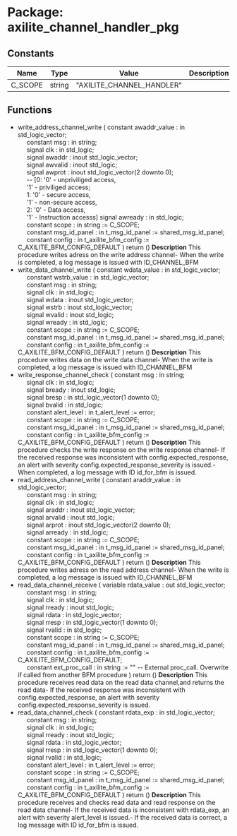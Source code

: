 # Package: axilite_channel_handler_pkg

## Constants

| Name    | Type   | Value                      | Description |
| ------- | ------ | -------------------------- | ----------- |
| C_SCOPE | string |  "AXILITE_CHANNEL_HANDLER" |             |
## Functions
- write_address_channel_write <font id="function_arguments">( constant awaddr_value : in    std_logic_vector;<br><span style="padding-left:20px"> constant msg          : in    string;<br><span style="padding-left:20px"> signal   clk          : in    std_logic;<br><span style="padding-left:20px"> signal   awaddr       : inout std_logic_vector;<br><span style="padding-left:20px"> signal   awvalid      : inout std_logic;<br><span style="padding-left:20px"> signal   awprot       : inout std_logic_vector(2 downto 0);<br><span style="padding-left:20px"> -- [0: '0' - unpriviliged access,<br><span style="padding-left:20px"> '1' - priviliged access;<br><span style="padding-left:20px"> 1: '0' - secure access,<br><span style="padding-left:20px"> '1' - non-secure access,<br><span style="padding-left:20px"> 2: '0' - Data access,<br><span style="padding-left:20px"> '1' - Instruction accesss] signal   awready      : in    std_logic;<br><span style="padding-left:20px"> constant scope        : in    string                := C_SCOPE;<br><span style="padding-left:20px"> constant msg_id_panel : in    t_msg_id_panel        := shared_msg_id_panel;<br><span style="padding-left:20px"> constant config       : in    t_axilite_bfm_config  := C_AXILITE_BFM_CONFIG_DEFAULT ) </font> <font id="function_return">return ()</font>
**Description**
This procedure writes adress on the write address channel- When the write is completed, a log message is issued with ID_CHANNEL_BFM
- write_data_channel_write <font id="function_arguments">( constant wdata_value  : in    std_logic_vector;<br><span style="padding-left:20px"> constant wstrb_value  : in    std_logic_vector;<br><span style="padding-left:20px"> constant msg          : in    string;<br><span style="padding-left:20px"> signal   clk          : in    std_logic;<br><span style="padding-left:20px"> signal   wdata        : inout std_logic_vector;<br><span style="padding-left:20px"> signal   wstrb        : inout std_logic_vector;<br><span style="padding-left:20px"> signal   wvalid       : inout std_logic;<br><span style="padding-left:20px"> signal   wready       : in    std_logic;<br><span style="padding-left:20px"> constant scope        : in    string                := C_SCOPE;<br><span style="padding-left:20px"> constant msg_id_panel : in    t_msg_id_panel        := shared_msg_id_panel;<br><span style="padding-left:20px"> constant config       : in    t_axilite_bfm_config  := C_AXILITE_BFM_CONFIG_DEFAULT ) </font> <font id="function_return">return ()</font>
**Description**
This procedure writes data on the write data channel- When the write is completed, a log message is issued with ID_CHANNEL_BFM
- write_response_channel_check <font id="function_arguments">( constant msg          : in    string;<br><span style="padding-left:20px"> signal   clk          : in    std_logic;<br><span style="padding-left:20px"> signal   bready       : inout std_logic;<br><span style="padding-left:20px"> signal   bresp        : in    std_logic_vector(1 downto 0);<br><span style="padding-left:20px"> signal   bvalid       : in    std_logic;<br><span style="padding-left:20px"> constant alert_level  : in    t_alert_level         := error;<br><span style="padding-left:20px"> constant scope        : in    string                := C_SCOPE;<br><span style="padding-left:20px"> constant msg_id_panel : in    t_msg_id_panel        := shared_msg_id_panel;<br><span style="padding-left:20px"> constant config       : in    t_axilite_bfm_config  := C_AXILITE_BFM_CONFIG_DEFAULT ) </font> <font id="function_return">return ()</font>
**Description**
This procedure checks the write response on the write response channel- If the received response was inconsistent with config.expected_response,   an alert with severity config.expected_response_severity is issued.- When completed, a log message with ID id_for_bfm is issued.
- read_address_channel_write <font id="function_arguments">( constant araddr_value : in    std_logic_vector;<br><span style="padding-left:20px"> constant msg          : in    string;<br><span style="padding-left:20px"> signal   clk          : in    std_logic;<br><span style="padding-left:20px"> signal   araddr       : inout std_logic_vector;<br><span style="padding-left:20px"> signal   arvalid      : inout std_logic;<br><span style="padding-left:20px"> signal   arprot       : inout std_logic_vector(2 downto 0);<br><span style="padding-left:20px"> signal   arready      : in    std_logic;<br><span style="padding-left:20px"> constant scope        : in    string                := C_SCOPE;<br><span style="padding-left:20px"> constant msg_id_panel : in    t_msg_id_panel        := shared_msg_id_panel;<br><span style="padding-left:20px"> constant config       : in    t_axilite_bfm_config  := C_AXILITE_BFM_CONFIG_DEFAULT ) </font> <font id="function_return">return ()</font>
**Description**
This procedure writes adress on the read address channel- When the write is completed, a log message is issued with ID_CHANNEL_BFM
- read_data_channel_receive <font id="function_arguments">( variable rdata_value    : out   std_logic_vector;<br><span style="padding-left:20px"> constant msg            : in    string;<br><span style="padding-left:20px"> signal   clk            : in    std_logic;<br><span style="padding-left:20px"> signal   rready         : inout std_logic;<br><span style="padding-left:20px"> signal   rdata          : in    std_logic_vector;<br><span style="padding-left:20px"> signal   rresp          : in    std_logic_vector(1 downto 0);<br><span style="padding-left:20px"> signal   rvalid         : in    std_logic;<br><span style="padding-left:20px"> constant scope          : in    string                := C_SCOPE;<br><span style="padding-left:20px"> constant msg_id_panel   : in    t_msg_id_panel        := shared_msg_id_panel;<br><span style="padding-left:20px"> constant config         : in    t_axilite_bfm_config  := C_AXILITE_BFM_CONFIG_DEFAULT;<br><span style="padding-left:20px"> constant ext_proc_call  : in    string                := ""  -- External proc_call. Overwrite if called from another BFM procedure ) </font> <font id="function_return">return ()</font>
**Description**
This procedure receives read data on the read data channel,and returns the read data- If the received response was inconsistent with config.expected_response,   an alert with severity config.expected_response_severity is issued.
- read_data_channel_check <font id="function_arguments">( constant rdata_exp    : in    std_logic_vector;<br><span style="padding-left:20px"> constant msg          : in    string;<br><span style="padding-left:20px"> signal   clk          : in    std_logic;<br><span style="padding-left:20px"> signal   rready       : inout std_logic;<br><span style="padding-left:20px"> signal   rdata        : in    std_logic_vector;<br><span style="padding-left:20px"> signal   rresp        : in    std_logic_vector(1 downto 0);<br><span style="padding-left:20px"> signal   rvalid       : in    std_logic;<br><span style="padding-left:20px"> constant alert_level  : in    t_alert_level         := error;<br><span style="padding-left:20px"> constant scope        : in    string                := C_SCOPE;<br><span style="padding-left:20px"> constant msg_id_panel : in    t_msg_id_panel        := shared_msg_id_panel;<br><span style="padding-left:20px"> constant config       : in    t_axilite_bfm_config  := C_AXILITE_BFM_CONFIG_DEFAULT ) </font> <font id="function_return">return ()</font>
**Description**
This procedure receives and checks read data and read response on the read data channel- If the received data is inconsistent with rdata_exp,   an alert with severity alert_level is issued.- If the received data is correct, a log message with ID id_for_bfm is issued.
